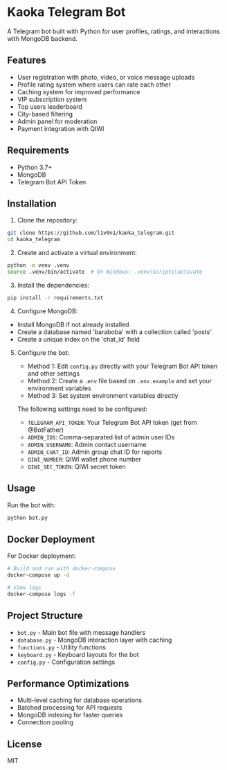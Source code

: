# Kaoka Telegram Bot

A Telegram bot built with Python for user profiles, ratings, and interactions with MongoDB backend.

## Features

- User registration with photo, video, or voice message uploads
- Profile rating system where users can rate each other
- Caching system for improved performance
- VIP subscription system
- Top users leaderboard
- City-based filtering
- Admin panel for moderation
- Payment integration with QIWI

## Requirements

- Python 3.7+
- MongoDB
- Telegram Bot API Token

## Installation

1. Clone the repository:
```bash
git clone https://github.com/l1v0n1/kaoka_telegram.git
cd kaoka_telegram
```

2. Create and activate a virtual environment:
```bash
python -m venv .venv
source .venv/bin/activate  # On Windows: .venv\Scripts\activate
```

3. Install the dependencies:
```bash
pip install -r requirements.txt
```

4. Configure MongoDB:
- Install MongoDB if not already installed
- Create a database named 'baraboba' with a collection called 'posts'
- Create a unique index on the 'chat_id' field

5. Configure the bot:
   - Method 1: Edit `config.py` directly with your Telegram Bot API token and other settings
   - Method 2: Create a `.env` file based on `.env.example` and set your environment variables
   - Method 3: Set system environment variables directly

   The following settings need to be configured:
   - `TELEGRAM_API_TOKEN`: Your Telegram Bot API token (get from @BotFather)
   - `ADMIN_IDS`: Comma-separated list of admin user IDs
   - `ADMIN_USERNAME`: Admin contact username
   - `ADMIN_CHAT_ID`: Admin group chat ID for reports
   - `QIWI_NUMBER`: QIWI wallet phone number
   - `QIWI_SEC_TOKEN`: QIWI secret token

## Usage

Run the bot with:
```bash
python bot.py
```

## Docker Deployment

For Docker deployment:

```bash
# Build and run with docker-compose
docker-compose up -d

# View logs
docker-compose logs -f
```

## Project Structure

- `bot.py` - Main bot file with message handlers
- `database.py` - MongoDB interaction layer with caching
- `functions.py` - Utility functions
- `keyboard.py` - Keyboard layouts for the bot
- `config.py` - Configuration settings

## Performance Optimizations

- Multi-level caching for database operations
- Batched processing for API requests
- MongoDB indexing for faster queries
- Connection pooling

## License

MIT 